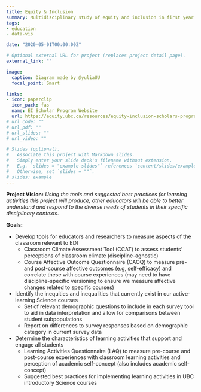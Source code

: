 ```yaml
---
title: Equity & Inclusion
summary: Multidisciplinary study of equity and inclusion in first year Physcics, Chemistry and Biology courses at University of British Columbia.
tags:
- education
- data-vis

date: "2020-05-01T00:00:00Z"

# Optional external URL for project (replaces project detail page).
external_link: ""

image:
  caption: Diagram made by @yuliaUU
  focal_point: Smart

links:
- icon: paperclip
  icon_pack: fas
  name: EI Scholar Program Website
  url: https://equity.ubc.ca/resources/equity-inclusion-scholars-program/
# url_code: ""
# url_pdf: ""
# url_slides: ""
# url_video: ""

# Slides (optional).
#   Associate this project with Markdown slides.
#   Simply enter your slide deck's filename without extension.
#   E.g. `slides = "example-slides"` references `content/slides/example-slides.md`.
#   Otherwise, set `slides = ""`.
# slides: example
---
```


**Project Vision:** *Using the tools and suggested best practices for learning activities this project will produce, other educators will be able to better understand and respond to the diverse needs of students in their specific disciplinary contexts.*

**Goals:**

- Develop tools for educators and researchers to measure aspects of the classroom  relevant to EDI
    - Classroom Climate Assessment Tool (CCAT) to assess students’ perceptions of  classroom climate (discipline-agnostic)
    - Course Affective Outcome Questionnaire (CAOQ) to measure pre- and post-course affective outcomes (e.g, self-efficacy) and correlate these with course experiences (may need to have discipline-specific versioning to ensure we measure affective changes related to specific courses)
- Identify the inequities and inequalities that currently exist in our active-learning  Science courses
    - Set of relevant demographic questions to include in each survey tool to aid in data interpretation and allow for comparisons between student subpopulations 
    - Report on differences to survey responses based on demographic category in current survey data
- Determine the characteristics of learning activities that support and engage all students
    - Learning Activities Questionnaire (LAQ) to measure pre-course and post-course experiences with classroom learning activities and perception of academic self-concept (also includes academic self-concept)
    - Suggested best practices for implementing learning activities in UBC introductory Science courses


